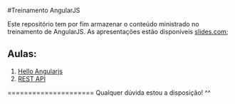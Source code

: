 #Treinamento AngularJS

Este repositório tem por fim armazenar o conteúdo ministrado no treinamento de AngularJS.
As apresentações estão disponíveis <a href="https://slides.com/renanjohannsendepaula">slides.com</a>;

## Aulas:
<ol>
  <li><a href="http://slides.com/renanjohannsendepaula/hello-angularjs#/">Hello Angularjs</a></li>
  <li><a href="http://slides.com/renanjohannsendepaula/rest-api#/">REST API</a></li>
</ol>

=====================
Qualquer dúvida estou a disposição! ^^
